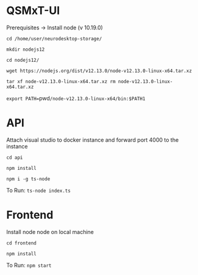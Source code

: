 # QSMxT-UI

Prerequisites -> Install node (v 10.19.0)

`cd /home/user/neurodesktop-storage/`

`mkdir nodejs12`

`cd nodejs12/`

`wget https://nodejs.org/dist/v12.13.0/node-v12.13.0-linux-x64.tar.xz`

`tar xf node-v12.13.0-linux-x64.tar.xz
rm node-v12.13.0-linux-x64.tar.xz`

`export PATH=`pwd`/node-v12.13.0-linux-x64/bin:$PATH1`

# API

Attach visual studio to docker instance and forward port 4000 to the instance

`cd api`

`npm install`

`npm i -g ts-node`

To Run: `ts-node index.ts`

# Frontend

Install node node on local machine

`cd frontend`

`npm install`

To Run: `npm start`




